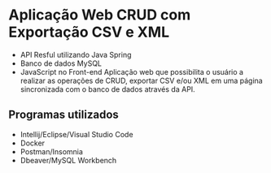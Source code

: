 # Aplicação Web CRUD com Exportação CSV e XML
* API Resful utilizando Java Spring
* Banco de dados MySQL
* JavaScript no Front-end
Aplicação web que possibilita o usuário a realizar as operações de CRUD, exportar CSV e/ou XML em uma página sincronizada com o banco de dados através da API.

## Programas utilizados
* Intellij/Eclipse/Visual Studio Code
* Docker
* Postman/Insomnia
* Dbeaver/MySQL Workbench
